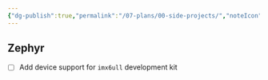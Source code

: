 ```yaml
---
{"dg-publish":true,"permalink":"/07-plans/00-side-projects/","noteIcon":"","created":"2024-05-09T10:37:59.322+02:00","updated":"2024-05-09T10:39:31.332+02:00"}
---
```


## Zephyr
- [ ] Add device support for `imx6ull` development kit